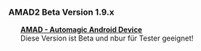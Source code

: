 <h3>AMAD2 Beta Version 1.9.x</h3>
<ul>
  <u><b>AMAD - Automagic Android Device</b></u>
  <br> Diese Version ist Beta und nbur für Tester geeignet!
</ul>
